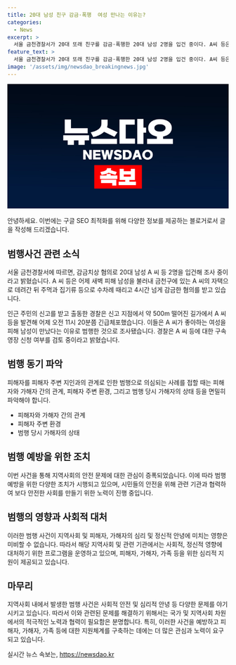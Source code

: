 ```yaml
---
title: 20대 남성 친구 감금·폭행  여성 만나는 이유는?
categories:
  - News
excerpt: >
  서울 금천경찰서가 20대 또래 친구를 감금·폭행한 20대 남성 2명을 입건 중이다. A씨 등은 피해자를 자택으로 데려가 폭행하고 4시간 넘게 감금한 혐의를 받고 있다. 이들은 A씨의 여성 취향 때문에 범행을 저질렀는데, 인근 주민의 신고를 받고 경찰에 체포됐다. 경찰은 구속영장 신청 여부를 검토 중이다. (사진=)
feature_text: >
  서울 금천경찰서가 20대 또래 친구를 감금·폭행한 20대 남성 2명을 입건 중이다. A씨 등은 피해자를 자택으로 데려가 폭행하고 4시간 넘게 감금한 혐의를 받고 있다. 이들은 A씨의 여성 취향 때문에 범행을 저질렀는데, 인근 주민의 신고를 받고 경찰에 체포됐다. 경찰은 구속영장 신청 여부를 검토 중이다. (사진=)
image: '/assets/img/newsdao_breakingnews.jpg'
---
```


<p><img src="/assets/img/newsdao_breakingnews.jpg" alt="flaretime 속보" /></p>

<p>안녕하세요. 이번에는 구글 SEO 최적화를 위해 다양한 정보를 제공하는 블로거로서 글을 작성해 드리겠습니다.</p>

<h2 data-ke-size="size26">범행사건 관련 소식</h2>

<p data-ke-size="size16">서울 금천경찰서에 따르면, 감금치상 혐의로 20대 남성 A 씨 등 2명을 입건해 조사 중이라고 밝혔습니다. A 씨 등은 어제 새벽 피해 남성을 불러내 금천구에 있는 A 씨의 자택으로 데려간 뒤 주먹과 집기류 등으로 수차례 때리고 4시간 넘게 감금한 혐의를 받고 있습니다.</p>

<p data-ke-size="size16">인근 주민의 신고를 받고 출동한 경찰은 신고 지점에서 약 500m 떨어진 길가에서 A 씨 등을 발견해 어제 오전 11시 20분쯤 긴급체포했습니다. 이들은 A 씨가 좋아하는 여성을 피해 남성이 만났다는 이유로 범행한 것으로 조사됐습니다. 경찰은 A 씨 등에 대한 구속영장 신청 여부를 검토 중이라고 밝혔습니다.</p>

<h2 data-ke-size="size26">범행 동기 파악</h2>

<p data-ke-size="size16">피해자를 피해자 주변 지인과의 관계로 인한 범행으로 의심되는 사례를 접할 때는 피해자와 가해자 간의 관계, 피해자 주변 환경, 그리고 범행 당시 가해자의 상태 등을 면밀히 파악해야 합니다.</p>

<ul>
    <li>피해자와 가해자 간의 관계</li>
    <li>피해자 주변 환경</li>
    <li>범행 당시 가해자의 상태</li>
</ul>

<h2 data-ke-size="size26">범행 예방을 위한 조치</h2>

<p data-ke-size="size16">이번 사건을 통해 지역사회의 안전 문제에 대한 관심이 증폭되었습니다. 이에 따라 범행 예방을 위한 다양한 조치가 시행되고 있으며, 시민들의 안전을 위해 관련 기관과 협력하여 보다 안전한 사회를 만들기 위한 노력이 진행 중입니다.</p>

<h2 data-ke-size="size26">범행의 영향과 사회적 대처</h2>

<p data-ke-size="size16">이러한 범행 사건이 지역사회 및 피해자, 가해자의 심리 및 정신적 안녕에 미치는 영향은 미비할 수 없습니다. 따라서 해당 지역사회 및 관련 기관에서는 사회적, 정신적 영향에 대처하기 위한 프로그램을 운영하고 있으며, 피해자, 가해자, 가족 등을 위한 심리적 지원이 제공되고 있습니다.</p>

<h2 data-ke-size="size26">마무리</h2>

<p data-ke-size="size16">지역사회 내에서 발생한 범행 사건은 사회적 안전 및 심리적 안녕 등 다양한 문제를 야기시키고 있습니다. 따라서 이와 관련된 문제를 해결하기 위해서는 국가 및 지역사회 차원에서의 적극적인 노력과 협력이 필요함은 분명합니다. 특히, 이러한 사건을 예방하고 피해자, 가해자, 가족 등에 대한 지원체계를 구축하는 데에는 더 많은 관심과 노력이 요구되고 있습니다.</p>
실시간 뉴스 속보는, <a href="https://newsdao.kr" rel="dofollow">https://newsdao.kr</a>


